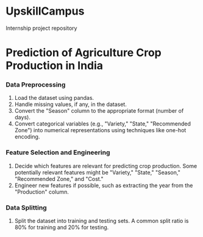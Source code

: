 # UpskillCampus
Internship project repository

# Prediction of Agriculture Crop Production in India

### Data Preprocessing
1. Load the dataset using pandas.
2. Handle missing values, if any, in the dataset.
3. Convert the "Season" column to the appropriate format (number of days).
4. Convert categorical variables (e.g., "Variety," "State," "Recommended Zone") into numerical representations using techniques like one-hot encoding.

### Feature Selection and Engineering
1. Decide which features are relevant for predicting crop production. Some potentially relevant features might be "Variety," "State," "Season," "Recommended Zone," and "Cost."
2. Engineer new features if possible, such as extracting the year from the "Production" column.

### Data Splitting
1. Split the dataset into training and testing sets. A common split ratio is 80% for training and 20% for testing.
